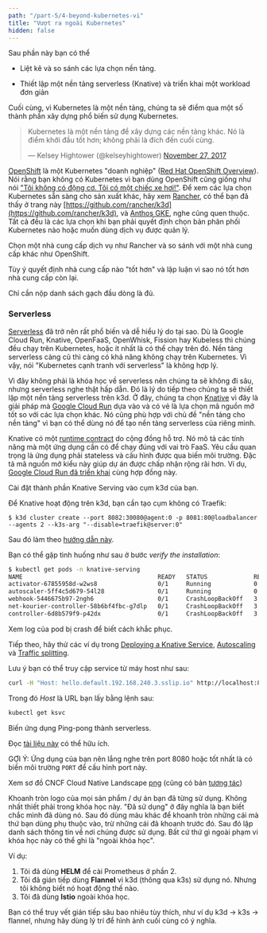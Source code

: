 ```yaml
---
path: "/part-5/4-beyond-kubernetes-vi"
title: "Vượt ra ngoài Kubernetes"
hidden: false
---
```


<text-box variant='learningObjectives' name='Mục tiêu học tập'>

Sau phần này bạn có thể

- Liệt kê và so sánh các lựa chọn nền tảng.

- Thiết lập một nền tảng serverless (Knative) và triển khai một workload đơn giản

</text-box>

Cuối cùng, vì Kubernetes là một nền tảng, chúng ta sẽ điểm qua một số thành phần xây dựng phổ biến sử dụng Kubernetes.

<blockquote><p lang="en" dir="ltr">Kubernetes là một nền tảng để xây dựng các nền tảng khác. Nó là điểm khởi đầu tốt hơn; không phải là đích đến cuối cùng.</p>&mdash; Kelsey Hightower (@kelseyhightower) <a href="https://twitter.com/kelseyhightower/status/935252923721793536?ref_src=twsrc%5Etfw">November 27, 2017</a></blockquote>

[OpenShift](https://www.openshift.com/) là một Kubernetes "doanh nghiệp" ([Red Hat OpenShift Overview](https://developers.redhat.com/products/openshift/overview)). Nói rằng bạn không có Kubernetes vì bạn dùng OpenShift cũng giống như nói ["Tôi không có động cơ. Tôi có một chiếc xe hơi!"](https://www.openshift.com/blog/enterprise-kubernetes-with-openshift-part-one). Để xem các lựa chọn Kubernetes sẵn sàng cho sản xuất khác, hãy xem [Rancher](https://rancher.com/), có thể bạn đã thấy ở trang này [https://github.com/rancher/k3d](https://github.com/rancher/k3d), và [Anthos GKE](https://cloud.google.com/anthos/gke), nghe cũng quen thuộc. Tất cả đều là các lựa chọn khi bạn phải quyết định chọn bản phân phối Kubernetes nào hoặc muốn dùng dịch vụ được quản lý.

<exercise name='Bài tập 5.05: So sánh nền tảng'>

Chọn một nhà cung cấp dịch vụ như Rancher và so sánh với một nhà cung cấp khác như OpenShift.

Tùy ý quyết định nhà cung cấp nào "tốt hơn" và lập luận vì sao nó tốt hơn nhà cung cấp còn lại.

Chỉ cần nộp danh sách gạch đầu dòng là đủ.

</exercise>

### Serverless

[Serverless](https://en.wikipedia.org/wiki/Serverless_computing) đã trở nên rất phổ biến và dễ hiểu lý do tại sao. Dù là Google Cloud Run, Knative, OpenFaaS, OpenWhisk, Fission hay Kubeless thì chúng đều chạy trên Kubernetes, hoặc ít nhất là có thể chạy trên đó. Nền tảng serverless càng cũ thì càng có khả năng không chạy trên Kubernetes. Vì vậy, nói "Kubernetes cạnh tranh với serverless" là không hợp lý.

Vì đây không phải là khóa học về serverless nên chúng ta sẽ không đi sâu, nhưng serverless nghe thật hấp dẫn. Đó là lý do tiếp theo chúng ta sẽ thiết lập một nền tảng serverless trên k3d. Ở đây, chúng ta chọn [Knative](https://knative.dev/) vì đây là giải pháp mà [Google Cloud Run](https://cloud.google.com/blog/products/serverless/knative-based-cloud-run-services-are-ga) dựa vào và có vẻ là lựa chọn mã nguồn mở tốt so với các lựa chọn khác. Nó cũng phù hợp với chủ đề "nền tảng cho nền tảng" vì bạn có thể dùng nó để tạo nền tảng serverless của riêng mình.

Knative có một [runtime contract](https://github.com/knative/specs/blob/main/specs/serving/runtime-contract.md) do cộng đồng hỗ trợ. Nó mô tả các tính năng mà một ứng dụng cần có để chạy đúng với vai trò FaaS. Yêu cầu quan trọng là ứng dụng phải stateless và cấu hình được qua biến môi trường. Đặc tả mã nguồn mở kiểu này giúp dự án được chấp nhận rộng rãi hơn. Ví dụ, [Google Cloud Run đã triển khai](https://ahmet.im/blog/cloud-run-is-a-knative/) cùng hợp đồng này.

<exercise name='Bài tập 5.06: Thử Serverless'>

Cài đặt thành phần Knative Serving vào cụm k3d của bạn.

Để Knative hoạt động trên k3d, bạn cần tạo cụm không có Traefik:

```shell
$ k3d cluster create --port 8082:30080@agent:0 -p 8081:80@loadbalancer --agents 2 --k3s-arg "--disable=traefik@server:0"
```

Sau đó làm theo [hướng dẫn này](https://knative.dev/docs/install/yaml-install/serving/install-serving-with-yaml/).

Bạn có thể gặp tình huống như sau ở bước _verify the installation_:

```bash
$ kubectl get pods -n knative-serving
NAME                                      READY   STATUS             RESTARTS      AGE
activator-67855958d-w2ws8                 0/1     Running            0             64s
autoscaler-5ff4c5d679-54l28               0/1     Running            0             64s
webhook-5446675b97-2ngh6                  0/1     CrashLoopBackOff   3 (12s ago)   64s
net-kourier-controller-58b6bf4fbc-g7dlp   0/1     CrashLoopBackOff   3 (10s ago)   55s
controller-6d8b579f9-p42dx                0/1     CrashLoopBackOff   3 (6s ago)    64s
```

Xem log của pod bị crash để biết cách khắc phục.

Tiếp theo, hãy thử các ví dụ trong [Deploying a Knative Service](https://knative.dev/docs/getting-started/first-service/), [Autoscaling](https://knative.dev/docs/getting-started/first-autoscale/) và [Traffic splitting](https://knative.dev/docs/getting-started/first-traffic-split/).

Lưu ý bạn có thể truy cập service từ máy host như sau:

```bash
curl -H "Host: hello.default.192.168.240.3.sslip.io" http://localhost:8081
```

Trong đó _Host_ là URL bạn lấy bằng lệnh sau:

```bash
kubectl get ksvc
```

</exercise>

<exercise name='Bài tập 5.07: Triển khai lên Serverless'>

Biến ứng dụng Ping-pong thành serverless.

Đọc [tài liệu này](https://knative.dev/docs/serving/convert-deployment-to-knative-service/) có thể hữu ích.

GỢI Ý: Ứng dụng của bạn nên lắng nghe trên port 8080 hoặc tốt nhất là có biến môi trường `PORT` để cấu hình port này.

</exercise>

<exercise name='Bài tập 5.08: Landscape'>

Xem sơ đồ CNCF Cloud Native Landscape [png](https://landscape.cncf.io/images/landscape.png) (cũng có bản [tương tác](https://landscape.cncf.io/))

Khoanh tròn logo của mọi sản phẩm / dự án bạn đã từng sử dụng. Không nhất thiết phải trong khóa học này. "Đã sử dụng" ở đây nghĩa là bạn biết chắc mình đã dùng nó. Sau đó dùng màu khác để khoanh tròn những cái mà thứ bạn dùng phụ thuộc vào, trừ những cái đã khoanh trước đó. Sau đó lập danh sách thông tin về nơi chúng được sử dụng. Bất cứ thứ gì ngoài phạm vi khóa học này có thể ghi là "ngoài khóa học".

Ví dụ:

1. Tôi đã dùng **HELM** để cài Prometheus ở phần 2.
2. Tôi đã gián tiếp dùng **Flannel** vì k3d (thông qua k3s) sử dụng nó. Nhưng tôi không biết nó hoạt động thế nào.
3. Tôi đã dùng **Istio** ngoài khóa học.

Bạn có thể truy vết gián tiếp sâu bao nhiêu tùy thích, như ví dụ k3d -> k3s -> flannel, nhưng hãy dùng lý trí để hình ảnh cuối cùng có ý nghĩa.

</exercise>
